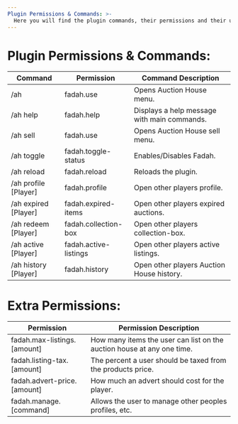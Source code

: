 ```yaml
---
Plugin Permissions & Commands: >-
  Here you will find the plugin commands, their permissions and their uses.
---
```


# Plugin Permissions & Commands:
| Command  | Permission | Command Description |
| ------------- | ------------- | ------------ |
| /ah  | fadah.use  | Opens Auction House menu. |
| /ah help  | fadah.help | Displays a help message with main commands. |
| /ah sell | fadah.use | Opens Auction House sell menu. |
| /ah toggle | fadah.toggle-status | Enables/Disables Fadah. |
| /ah reload | fadah.reload | Reloads the plugin. |
| /ah profile [Player] | fadah.profile | Open other players profile. |
| /ah expired [Player] | fadah.expired-items | Open other players expired auctions. |
| /ah redeem [Player] | fadah.collection-box | Open other players collection-box. |
| /ah active [Player] | fadah.active-listings | Open other players active listings. |
| /ah history [Player] | fadah.history | Open other players Auction House history. |


# Extra Permissions:
| Permission | Permission Description |
| ------------- | ------------ |
| fadah.max-listings.[amount] | How many items the user can list on the auction house at any one time. |
| fadah.listing-tax.[amount] | The percent a user should be taxed from the products price. |
| fadah.advert-price.[amount] | How much an advert should cost for the player. |
| fadah.manage.[command] | Allows the user to manage other peoples profiles, etc. |
